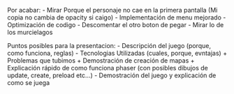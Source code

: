 Por acabar:
	- Mirar Porque el personaje no cae en la primera pantalla (Mi copia no cambia de opacity si caigo)
	- Implementación de menu mejorado
	- Optimización de codigo
	- Descomentar el otro boton de pegar
 	- Mirar lo de los murcielagos

Puntos posibles para la presentacion:
	- Descripción del juego (porque, como funciona, reglas)
	- Tecnologias Utilizadas (cuales, porque, evntajas)
		+ Problemas que tubimos
		+ Demostración de creación de mapas
		+ Explicación rápido de como funciona phaser (con posibles dibujos de update, create, preload etc...)
	- Demostración del juego y explicación de como se juega

